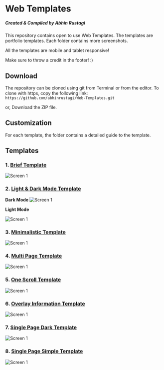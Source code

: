 # Web Templates

##### Created & Compiled by Abhin Rustagi

This repository contains open to use Web Templates. The templates are portfolio templates. Each folder contains more screenshots.

All the templates are mobile and tablet responsive!

Make sure to throw a credit in the footer! :)

## Download
The repository can be cloned using git from Terminal or from the editor. To clone with https, copy the following link:
```https://github.com/abhinrustagi/Web-Templates.git```

or, Download the ZIP file.

## Customization
For each template, the folder contains a detailed guide to the template.

## Templates

### 1. [Brief Template](/Brief-Portfolio/)
![Screen 1](/Brief-Portfolio/screens/unfiltered.png)

### 2. [Light & Dark Mode Template](/Light-&-Dark-Mode-Template)

**Dark Mode**
![Screen 1](/Light-&-Dark-Mode-Template/screens/screen1.png)

**Light Mode**

![Screen 1](/Light-&-Dark-Mode-Template/screens/screen1a.png)

### 3. [Minimalistic Template](/Minimalistic)
![Screen 1](/Minimalistic/screens/screen1.png)

### 4. [Multi Page Template](/Multi-Page-Template)
![Screen 1](/Multi-Page-Template/screens/screen1.png)

### 5. [One Scroll Template](/One-Scroll-Template)
![Screen 1](/One-Scroll-Template/screens/screen1.png)

### 6. [Overlay Information Template](/Overlay-Information-Template)
![Screen 1](/Overlay-Information-Template/screens/screen1.png)

### 7. [Single Page Dark Template](/Single-Page-Dark)
![Screen 1](/Single-Page-Dark/screens/screen1.png)

### 8. [Single Page Simple Template](/Single-Page-Simple-Template)
![Screen 1](/Single-Page-Simple-Template/screens/screen1.png)
